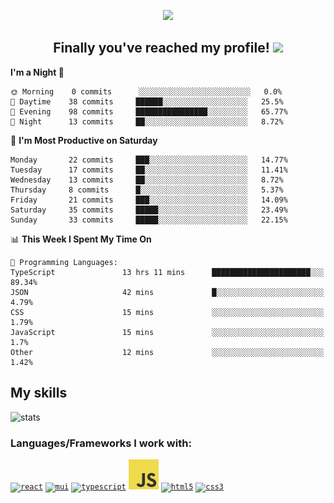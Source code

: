 <p align="center">
  <img src="https://user-images.githubusercontent.com/102032437/162972217-d9d013af-ed44-46cb-bd0c-aaf87b5200e7.gif">
</p>

<h2 align="center">
  Finally you've reached my profile!
  <img src="https://media.giphy.com/media/hvRJCLFzcasrR4ia7z/giphy.gif" width="28">
</h2>

<!--START_SECTION:waka-->
**I'm a Night 🦉** 

```text
🌞 Morning    0 commits      ░░░░░░░░░░░░░░░░░░░░░░░░░   0.0% 
🌆 Daytime    38 commits     ██████░░░░░░░░░░░░░░░░░░░   25.5% 
🌃 Evening    98 commits     ████████████████░░░░░░░░░   65.77% 
🌙 Night      13 commits     ██░░░░░░░░░░░░░░░░░░░░░░░   8.72%

```
📅 **I'm Most Productive on Saturday** 

```text
Monday       22 commits     ███░░░░░░░░░░░░░░░░░░░░░░   14.77% 
Tuesday      17 commits     ██░░░░░░░░░░░░░░░░░░░░░░░   11.41% 
Wednesday    13 commits     ██░░░░░░░░░░░░░░░░░░░░░░░   8.72% 
Thursday     8 commits      █░░░░░░░░░░░░░░░░░░░░░░░░   5.37% 
Friday       21 commits     ███░░░░░░░░░░░░░░░░░░░░░░   14.09% 
Saturday     35 commits     █████░░░░░░░░░░░░░░░░░░░░   23.49% 
Sunday       33 commits     █████░░░░░░░░░░░░░░░░░░░░   22.15%

```


📊 **This Week I Spent My Time On** 

```text
💬 Programming Languages: 
TypeScript               13 hrs 11 mins      ██████████████████████░░░   89.34% 
JSON                     42 mins             █░░░░░░░░░░░░░░░░░░░░░░░░   4.79% 
CSS                      15 mins             ░░░░░░░░░░░░░░░░░░░░░░░░░   1.79% 
JavaScript               15 mins             ░░░░░░░░░░░░░░░░░░░░░░░░░   1.7% 
Other                    12 mins             ░░░░░░░░░░░░░░░░░░░░░░░░░   1.42%

```


<!--END_SECTION:waka-->

<h2>My skills</h2>

<img src="https://github-readme-stats.vercel.app/api?username=etczrn&count_private=true&show_icons=true&hide_border=true&bg_color=45deg,185a9d,43cea2&title_color=ffffff&text_color=ffffff&icon_color=ffffff" alt="stats">

### Languages/Frameworks I work with:

<code><a href="https://reactjs.org/"><img alt="react" title="react" src="https://cdn.jsdelivr.net/gh/devicons/devicon/icons/react/react-original.svg" height="48"></a></code>
<code><a href="https://mui.com/"><img alt="mui" title="mui" src="https://cdn.jsdelivr.net/gh/devicons/devicon/icons/materialui/materialui-original.svg" height="48"></a></code>
<code><a href="https://www.typescriptlang.org/"><img alt="typescript" title="typescript" src="https://cdn.jsdelivr.net/gh/devicons/devicon/icons/typescript/typescript-original.svg" height="48"></a></code>
<code><a href="https://developer.mozilla.org/en-US/docs/Web/JavaScript"><img alt="JavaScript" title="JavaScript" src="https://raw.githubusercontent.com/github/explore/80688e429a7d4ef2fca1e82350fe8e3517d3494d/topics/javascript/javascript.png" height="48"></a></code>
<code><a href="https://dev.w3.org/html5/html-author/"><img alt="html5" title="html5" src="https://cdn.jsdelivr.net/gh/devicons/devicon/icons/html5/html5-original.svg" height="48"></a></code>
<code><a href="https://www.w3.org/TR/css/"><img alt="css3" title="css3" src="https://cdn.jsdelivr.net/gh/devicons/devicon/icons/css3/css3-original.svg" height="48"></a></code>
